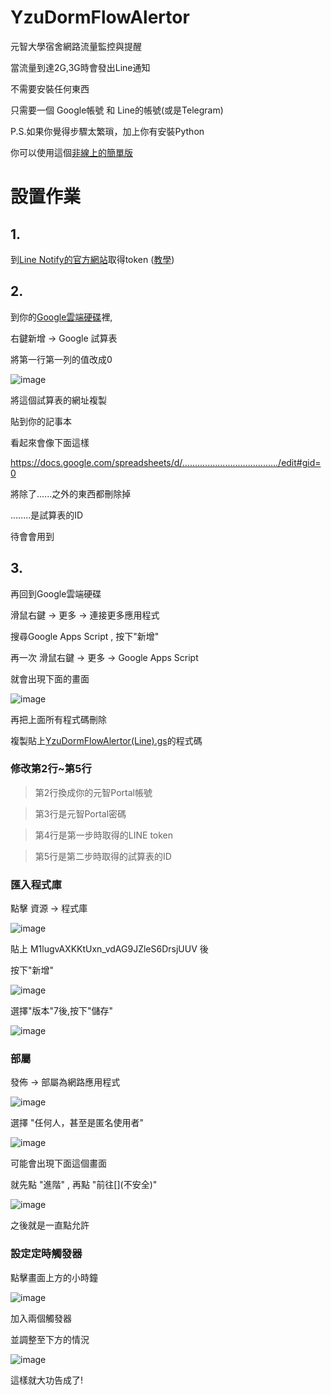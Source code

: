 # YzuDormFlowAlertor
元智大學宿舍網路流量監控與提醒

當流量到達2G,3G時會發出Line通知

不需要安裝任何東西

只需要一個 Google帳號 和 Line的帳號(或是Telegram)

P.S.如果你覺得步驟太繁瑣，加上你有安裝Python

你可以使用這個[非線上的簡單版](https://gist.github.com/freelze/8727a16f020baf98fd6ab02cc9c23731)

# 設置作業
## 1.
到[Line Notify的官方網站](https://notify-bot.line.me/zh_TW/)取得token
([教學](http://pythonorz.blogspot.com/2017/12/python-line-notify-line-notify-line.html))
## 2.
到你的[Google雲端硬碟](https://drive.google.com/)裡,

右鍵新增 -> Google 試算表

將第一行第一列的值改成0

![image](https://raw.githubusercontent.com/freelze/YzuDormFlowAlertor/master/Pictures/excel.png)

將這個試算表的網址複製

貼到你的記事本

看起來會像下面這樣

https://docs.google.com/spreadsheets/d/....................................../edit#gid=0

將除了......之外的東西都刪除掉

........是試算表的ID

待會會用到
## 3.
再回到Google雲端硬碟

滑鼠右鍵 -> 更多 -> 連接更多應用程式

搜尋Google Apps Script , 按下"新增"

再一次 滑鼠右鍵 -> 更多 -> Google Apps Script

就會出現下面的畫面

![image](https://raw.githubusercontent.com/freelze/YzuDormFlowAlertor/master/Pictures/GAS.png)

再把上面所有程式碼刪除

複製貼上[YzuDormFlowAlertor(Line).gs](/YzuDormFlowAlertor(Line).gs)的程式碼

### 修改第2行~第5行

> 第2行換成你的元智Portal帳號

> 第3行是元智Portal密碼

> 第4行是第一步時取得的LINE token

> 第5行是第二步時取得的試算表的ID


### 匯入程式庫

點擊 資源 -> 程式庫

![image](https://raw.githubusercontent.com/freelze/YzuDormFlowAlertor/master/Pictures/2.png)

貼上 M1lugvAXKKtUxn_vdAG9JZleS6DrsjUUV 後

按下"新增"

![image](https://raw.githubusercontent.com/freelze/YzuDormFlowAlertor/master/Pictures/3.png)

選擇"版本"7後,按下"儲存"

![image](https://raw.githubusercontent.com/freelze/YzuDormFlowAlertor/master/Pictures/4.png)

### 部屬

發佈 -> 部屬為網路應用程式

![image](https://raw.githubusercontent.com/freelze/YzuDormFlowAlertor/master/Pictures/Deploy.png)

選擇 "任何人，甚至是匿名使用者"

![image](https://raw.githubusercontent.com/freelze/YzuDormFlowAlertor/master/Pictures/8.png)

可能會出現下面這個畫面

就先點 "進階" , 再點 "前往\[](不安全)"

![image](https://raw.githubusercontent.com/freelze/YzuDormFlowAlertor/master/Pictures/9.png)

之後就是一直點允許

### 設定定時觸發器

點擊畫面上方的小時鐘

![image](https://raw.githubusercontent.com/freelze/YzuDormFlowAlertor/master/Pictures/Scheduler.png)

加入兩個觸發器

並調整至下方的情況

![image](https://raw.githubusercontent.com/freelze/YzuDormFlowAlertor/master/Pictures/Scheduler_2.png)

這樣就大功告成了!
